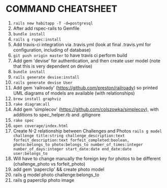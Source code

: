 # COMMAND CHEATSHEET
1. `rails new habitapp -T -d=postgresql`
2. After add rspec-rails to Gemfile
  1. `bundle install`
  2. `rails g rspec:install`
3. Add travis-ci integration via .travis.yml (look at final .travis.yml for configuration, including of database)
  1. `git push origin master` to have travis ci perform build
4. Add gem 'devise' for authentication, and then create user model (note that this is very dependent on devise)
  1. `bundle install`
  2. `rails generate devise:install`
  3. `rails generate devise User`
5. Add gem 'railroady' (https://github.com/preston/railroady) so printed UML diagrams of models are available (with relationships)
  1. `brew install graphviz`
  2. `rake diagram:all`
6. Add gem 'simplecov' (https://github.com/colszowka/simplecov), with additions to spec_helper.rb and .gitignore
  1. `rake spec`
  2. `open coverage/index.html`
7. Create N-2 relationship between Challenges and Photos `rails g model challenge title:string challenge_description:text forfeit_description:text forfeit_completed:boolean, photo:belongs_to photo:belongs_to number_of_times:integer number_of_days:integer start_date:date end_date:date user:belongs_to`
  1. Will have to change manually the foreign key for photos to be different (challenge_photo vs forfeit_photo)
8. add gem 'paperclip' && create photo model
  1. rails g model photo challenge:belongs_to
  2. rails g paperclip photo image
